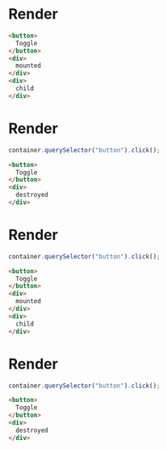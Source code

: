 # Render
```html
<button>
  Toggle
</button>
<div>
  mounted
</div>
<div>
  child
</div>
```


# Render
```js
container.querySelector("button").click();
```
```html
<button>
  Toggle
</button>
<div>
  destroyed
</div>
```


# Render
```js
container.querySelector("button").click();
```
```html
<button>
  Toggle
</button>
<div>
  mounted
</div>
<div>
  child
</div>
```


# Render
```js
container.querySelector("button").click();
```
```html
<button>
  Toggle
</button>
<div>
  destroyed
</div>
```
